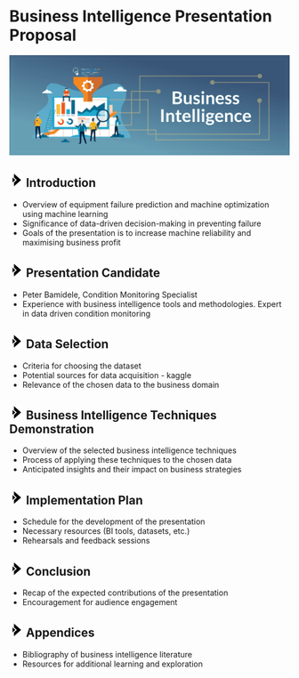 # Business Intelligence Presentation Proposal
<img src="https://github.com/Bampet2003/BampetCapstone/blob/main/Business-Intelligence.png?raw=True">

## <img src="https://github.com/Bampet2003/BampetCapstone/blob/main/bullet_arrow.png?raw=True" alt="Sized Rocket" width="25px" height="25px"> Introduction 
- Overview of equipment failure prediction and machine optimization using machine learning
- Significance of data-driven decision-making in preventing failure
- Goals of the presentation is to increase machine reliability and maximising business profit

## <img src="https://github.com/Bampet2003/BampetCapstone/blob/main/bullet_arrow.png?raw=True" alt="Sized Rocket" width="25px" height="25px"> Presentation Candidate
- Peter Bamidele, Condition Monitoring Specialist
- Experience with business intelligence tools and methodologies. Expert in data driven condition monitoring

## <img src="https://github.com/Bampet2003/BampetCapstone/blob/main/bullet_arrow.png?raw=True" alt="Sized Rocket" width="25px" height="25px"> Data Selection
- Criteria for choosing the dataset
- Potential sources for data acquisition - kaggle
- Relevance of the chosen data to the business domain

## <img src="https://github.com/Bampet2003/BampetCapstone/blob/main/bullet_arrow.png?raw=True" alt="Sized Rocket" width="25px" height="25px"> Business Intelligence Techniques Demonstration
- Overview of the selected business intelligence techniques
- Process of applying these techniques to the chosen data
- Anticipated insights and their impact on business strategies

## <img src="https://github.com/Bampet2003/BampetCapstone/blob/main/bullet_arrow.png?raw=True" alt="Sized Rocket" width="25px" height="25px"> Implementation Plan
- Schedule for the development of the presentation
- Necessary resources (BI tools, datasets, etc.)
- Rehearsals and feedback sessions

## <img src="https://github.com/Bampet2003/BampetCapstone/blob/main/bullet_arrow.png?raw=True" alt="Sized Rocket" width="25px" height="25px"> Conclusion
- Recap of the expected contributions of the presentation
- Encouragement for audience engagement

## <img src="https://github.com/Bampet2003/BampetCapstone/blob/main/bullet_arrow.png?raw=True" alt="Sized Rocket" width="25px" height="25px"> Appendices
- Bibliography of business intelligence literature
- Resources for additional learning and exploration
